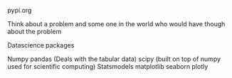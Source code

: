 pypi.org

Think about a problem and some one in the world who would have though about the problem

Datascience packages

Numpy
pandas (Deals with the tabular data)
scipy (built on top of numpy used for scientific computing)
Statsmodels
matplotlib
seaborn
plotly


